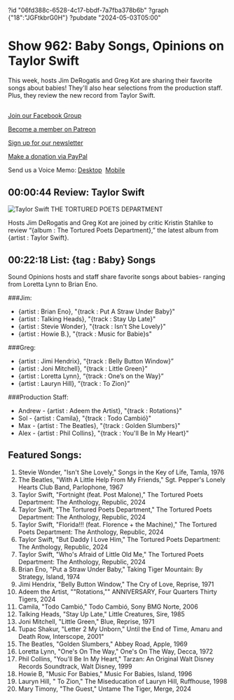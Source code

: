 ?id "06fd388c-6528-4c17-bbdf-7a7fba378b6b"
?graph {"18":"JGFtkbrG0H"}
?pubdate "2024-05-03T05:00"
# Show 962: Baby Songs, Opinions on Taylor Swift

This week, hosts Jim DeRogatis and Greg Kot are sharing their favorite songs about babies! They'll also hear selections from the production staff. Plus, they review the new record from Taylor Swift.


## 

[Join our Facebook Group](https://bit.ly/3sivr9T)

[Become a member on Patreon](https://bit.ly/3slWZvc)

[Sign up for our newsletter](https://bit.ly/3eEvRnG)

[Make a donation via PayPal](https://bit.ly/3dmt9lU)

Send us a Voice Memo: [Desktop](bit.ly/2RyD5Ah)  [Mobile](sayhi.chat/soundops)


## 00:00:44 Review: Taylor Swift

![Taylor Swift THE TORTURED POETS DEPARTMENT](https://static.soundopinions.org/assets/962/184.jpg)

Hosts Jim DeRogatis and Greg Kot are joined by critic Kristin Stahlke to review “{album : The Tortured Poets Department},” the latest album from {artist : Taylor Swift}.

## 00:22:18 List: {tag : Baby} Songs

Sound Opinions hosts and staff share favorite songs about babies- ranging from Loretta Lynn to Brian Eno.

###Jim:
- {artist : Brian Eno}, "{track : Put A Straw Under Baby}"
- {artist : Talking Heads}, "{track : Stay Up Late}"
- {artist : Stevie Wonder}, "{track : Isn't She Lovely}"
- {artist : Howie B.}, "{track : Music for Babie}s"

###Greg:
- {artist : Jimi Hendrix}, “{track : Belly Button Window}”
- {artist : Joni Mitchell}, “{track : Little Green}”
- {artist : Loretta Lynn}, “{track : One’s on the Way}”
- {artist : Lauryn Hill}, “{track : To Zion}”

###Production Staff:
- Andrew - {artist : Adeem the Artist}, "{track : Rotations}"
- Sol - {artist : Camila}, "{track : Todo Cambió}"
- Max - {artist : The Beatles}, "{track : Golden Slumbers}"
- Alex - {artist : Phil Collins}, "{track : You'll Be In My Heart}"



## Featured Songs:

1. Stevie Wonder, "Isn't She Lovely," Songs in the Key of Life, Tamla, 1976
1. The Beatles, "With A Little Help From My Friends," Sgt. Pepper's Lonely Hearts Club Band, Parlophone, 1967
1. Taylor Swift, "Fortnight (feat. Post Malone)," The Tortured Poets Department: The Anthology, Republic, 2024
1. Taylor Swift, "The Tortured Poets Department," The Tortured Poets Department: The Anthology, Republic, 2024
1. Taylor Swift, "Florida!!! (feat. Florence + the Machine)," The Tortured Poets Department: The Anthology, Republic, 2024
1. Taylor Swift, "But Daddy I Love Him," The Tortured Poets Department: The Anthology, Republic, 2024
1. Taylor Swift, "Who's Afraid of Little Old Me," The Tortured Poets Department: The Anthology, Republic, 2024
1. Brian Eno, "Put a Straw Under Baby," Taking Tiger Mountain: By Strategy, Island, 1974
1. Jimi Hendrix, "Belly Button Window," The Cry of Love, Reprise, 1971
1. Adeem the Artist, ""Rotations,"" ANNIVERSARY, Four Quarters Thirty Tigers, 2024
1. Camila, "Todo Cambió," Todo Cambió, Sony BMG Norte, 2006
1. Talking Heads, "Stay Up Late," Little Creatures, Sire, 1985
1. Joni Mitchell, "Little Green," Blue, Reprise, 1971
1. Tupac Shakur, "Letter 2 My Unborn," Until the End of Time, Amaru and Death Row, Interscope, 2001"
1. The Beatles, "Golden Slumbers," Abbey Road, Apple, 1969
1. Loretta Lynn, "One's On The Way," One's On The Way, Decca, 1972
1. Phil Collins, "You'll Be In My Heart," Tarzan: An Original Walt Disney Records Soundtrack, Walt Disney, 1999
1. Howie B, "Music For Babies," Music For Babies, Island, 1996
1. Lauryn Hill, " To Zion," The Miseducation of Lauryn Hill, Ruffhouse, 1998
1. Mary Timony, "The Guest," Untame The Tiger, Merge, 2024
